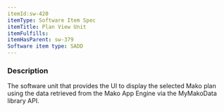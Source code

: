 ```yaml
---
itemId:sw-420
itemType: Software Item Spec
itemTitle: Plan View Unit
itemFulfills: 
itemHasParent: sw-379
Software item type: SADD
---
```

### Description
The software unit that provides the UI to display the selected Mako plan using the data retrieved from the Mako App Engine via the MyMakoData library API.